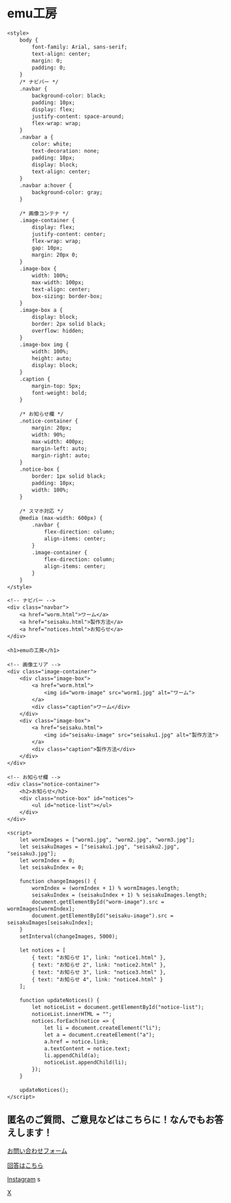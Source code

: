 # emu工房
<!DOCTYPE html>
<html lang="ja">
<head>
    <meta charset="UTF-8">
    <meta name="viewport" content="width=device-width, initial-scale=1.0">
    <title>Light Salt Design - ワーム＆製作方法</title>
    <meta name="description" content="ワームと製作方法の紹介。最新のお知らせをチェック！">
    <meta name="keywords" content="ワーム, 釣り, ルアー, 製作方法, 釣具">
    <meta name="author" content="Light Salt Design">
    <link rel="canonical" href="https://your-website.com">

    <style>
        body {
            font-family: Arial, sans-serif;
            text-align: center;
            margin: 0;
            padding: 0;
        }
        /* ナビバー */
        .navbar {
            background-color: black;
            padding: 10px;
            display: flex;
            justify-content: space-around;
            flex-wrap: wrap;
        }
        .navbar a {
            color: white;
            text-decoration: none;
            padding: 10px;
            display: block;
            text-align: center;
        }
        .navbar a:hover {
            background-color: gray;
        }

        /* 画像コンテナ */
        .image-container {
            display: flex;
            justify-content: center;
            flex-wrap: wrap;
            gap: 10px;
            margin: 20px 0;
        }
        .image-box {
            width: 100%;
            max-width: 100px;
            text-align: center;
            box-sizing: border-box;
        }
        .image-box a {
            display: block;
            border: 2px solid black;
            overflow: hidden;
        }
        .image-box img {
            width: 100%;
            height: auto;
            display: block;
        }
        .caption {
            margin-top: 5px;
            font-weight: bold;
        }

        /* お知らせ欄 */
        .notice-container {
            margin: 20px;
            width: 90%;
            max-width: 400px;
            margin-left: auto;
            margin-right: auto;
        }
        .notice-box {
            border: 1px solid black;
            padding: 10px;
            width: 100%;
        }

        /* スマホ対応 */
        @media (max-width: 600px) {
            .navbar {
                flex-direction: column;
                align-items: center;
            }
            .image-container {
                flex-direction: column;
                align-items: center;
            }
        }
    </style>
</head>
<body>

    <!-- ナビバー -->
    <div class="navbar">
        <a href="worm.html">ワーム</a>
        <a href="seisaku.html">製作方法</a>
        <a href="notices.html">お知らせ</a>
    </div>

    <h1>emuの工房</h1>

    <!-- 画像エリア -->
    <div class="image-container">
        <div class="image-box">
            <a href="worm.html">
                <img id="worm-image" src="worm1.jpg" alt="ワーム">
            </a>
            <div class="caption">ワーム</div>
        </div>
        <div class="image-box">
            <a href="seisaku.html">
                <img id="seisaku-image" src="seisaku1.jpg" alt="製作方法">
            </a>
            <div class="caption">製作方法</div>
        </div>
    </div>

    <!-- お知らせ欄 -->
    <div class="notice-container">
        <h2>お知らせ</h2>
        <div class="notice-box" id="notices">
            <ul id="notice-list"></ul>
        </div>
    </div>

    <script>
        let wormImages = ["worm1.jpg", "worm2.jpg", "worm3.jpg"];
        let seisakuImages = ["seisaku1.jpg", "seisaku2.jpg", "seisaku3.jpg"];
        let wormIndex = 0;
        let seisakuIndex = 0;

        function changeImages() {
            wormIndex = (wormIndex + 1) % wormImages.length;
            seisakuIndex = (seisakuIndex + 1) % seisakuImages.length;
            document.getElementById("worm-image").src = wormImages[wormIndex];
            document.getElementById("seisaku-image").src = seisakuImages[seisakuIndex];
        }
        setInterval(changeImages, 5000);

        let notices = [
            { text: "お知らせ 1", link: "notice1.html" },
            { text: "お知らせ 2", link: "notice2.html" },
            { text: "お知らせ 3", link: "notice3.html" },
            { text: "お知らせ 4", link: "notice4.html" }
        ];

        function updateNotices() {
            let noticeList = document.getElementById("notice-list");
            noticeList.innerHTML = "";
            notices.forEach(notice => {
                let li = document.createElement("li");
                let a = document.createElement("a");
                a.href = notice.link;
                a.textContent = notice.text;
                li.appendChild(a);
                noticeList.appendChild(li);
            });
        }

        updateNotices();
    </script>



<div class="question-container">
    <h2>匿名のご質問、ご意見などはこちらに！なんでもお答えします！</h2>
    <p><a href="https://docs.google.com/forms/d/e/1FAIpQLSewYwdGr8y0TTGybJXjP05SB0bPkDEmTVXwZvTt4ItHgkDFNg/viewform?usp=header">お問い合わせフォーム</a></p>
</div>

<!-- 回答表示エリア -->
<div class="answers-container">
    <a href="answer.html">回答はこちら</a>
    <div class="answer-box" id="answers">
        <ul id="answer-list"></ul>
    </div>
</div>

<div>
<p>
<a href="https://www.instagram.com/light.salt.design/" target="_blank">Instagram</a>
s</p>
<a href="https://twitter.com" target="_blank">X</a>
</div>




</body>
</html>

